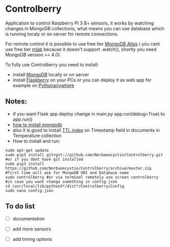 # Controlberry
Application to control Raspberry Pi 3 B+ sensors,
it works by watching changes in MongoDB collections, what means you can use database which is running localy or on server for remote connections.
 
 For remote control it is possible to use free tier [MongoDB Atlas](https://www.mongodb.com/cloud/atlas) ( you cant use free tier [mlab](https://mlab.com/) because it doesn't support .watch(), shortly you need MongoDB version >= 4.0).
 
To fully use Controlberry you need to install:
  * install [MongoDB](https://docs.mongodb.com/manual/installation/) locally or on server
  * install [Flaskberry](https://github.com/Norbaeocystin/Flaskberry) on your PCs or you can deploy it as web app for example on [Pythonanywhere](https://www.pythonanywhere.com/)
 
 ## Notes:
   * if you want Flask app deploy change in main.py app.run(debug=True) to app.run()
   * [how to install mongodb](https://docs.mongodb.com/manual/installation/)
   * also it is good to install [TTL index](https://docs.mongodb.com/manual/core/index-ttl/) on Timestamp field in documents in Temperature collection
   * How to install and run:
``` 
sudo apt-get update
sudo pip3 install git+git://github.com/Norbaeocystin/Controlberry.git
#or if you dont have git installed
sudo pip3 install https://github.com/Norbaeocystin/Controlberry/archive/master.zip
#first time will ask for MongoDB URI and Database name 
sudo controlberry #or via terminal remotely use screen controlberry
#in case you want change something in config.json
cd /usr/local/lib/python3*/dist*/Controlberry/Config
sudo nano config.json
```
 
 ## To do list
 - [ ] documentation
 - [ ] add more sensors
 - [ ] add timing options

